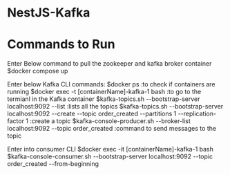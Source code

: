 # NestJS-Kafka
# Commands to Run
Enter Below command to pull the zookeeper and kafka broker container
$docker compose up

Enter below Kafka CLI commands:
$docker ps :to check if containers are running
$docker exec -t [containerName]-kafka-1 bash :to go to the termianl in the Kafka container
$kafka-topics.sh --bootstrap-server localhost:9092 --list :lists all the topics
$kafka-topics.sh --bootstrap-server localhost:9092 --create --topic order_created --partitions 1 --replication-factor 1 :create a topic
$kafka-console-producer.sh --broker-list localhost:9092 --topic order_created :command to send messages to the topic

Enter into consumer CLI
$docker exec -it [containerName]-kafka-1 bash
$kafka-console-consumer.sh --bootstrap-server localhost:9092 --topic order_created --from-beginning